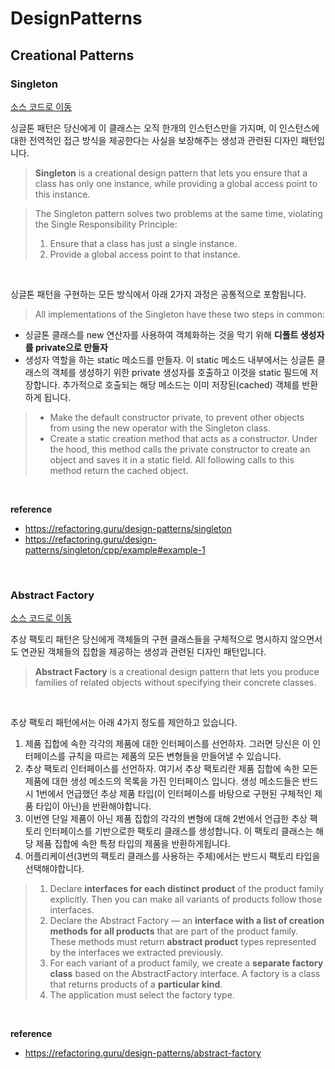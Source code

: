 # DesignPatterns

## Creational Patterns
### Singleton

[소스 코드로 이동](https://github.com/chelseafandev/DesignPatterns/blob/main/singleton.cpp)

싱글톤 패턴은 당신에게 이 클래스는 오직 한개의 인스턴스만을 가지며, 이 인스턴스에대한 전역적인 접근 방식을 제공한다는 사실을 보장해주는 생성과 관련된 디자인 패턴입니다.
> **Singleton** is a creational design pattern that lets you ensure that a class has only one instance, while providing a global access point to this instance.

> The Singleton pattern solves two problems at the same time, violating the Single Responsibility Principle:
> 1. Ensure that a class has just a single instance.
> 2. Provide a global access point to that instance.

<br>

싱글톤 패턴을 구현하는 모든 방식에서 아래 2가지 과정은 공통적으로 포함됩니다.
> All implementations of the Singleton have these two steps in common:

* 싱글톤 클래스를 new 연산자를 사용하여 객체화하는 것을 막기 위해 **디폴트 생성자를 private으로 만들자**
* 생성자 역할을 하는 static 메소드를 만들자. 이 static 메소드 내부에서는 싱글톤 클래스의 객체를 생성하기 위한 private 생성자를 호출하고 이것을 static 필드에 저장합니다. 추가적으로 호출되는 해당 메소드는 이미 저장된(cached) 객체를 반환하게 됩니다.
> * Make the default constructor private, to prevent other objects from using the new operator with the Singleton class.
> * Create a static creation method that acts as a constructor. Under the hood, this method calls the private constructor to create an object and saves it in a static field. All following calls to this method return the cached object.

<br>

**reference**
- https://refactoring.guru/design-patterns/singleton
- https://refactoring.guru/design-patterns/singleton/cpp/example#example-1

<br>

### Abstract Factory

[소스 코드로 이동](https://github.com/chelseafandev/DesignPatterns/blob/main/abstractfactory.cpp)

추상 팩토리 패턴은 당신에게 객체들의 구현 클래스들을 구체적으로 명시하지 않으면서도 연관된 객체들의 집합을 제공하는 생성과 관련된 디자인 패턴입니다.
> **Abstract Factory** is a creational design pattern that lets you produce families of related objects without specifying their concrete classes.

<br>

추상 팩토리 패턴에서는 아래 4가지 정도를 제안하고 있습니다.

1. 제품 집합에 속한 각각의 제품에 대한 인터페이스를 선언하자. 그러면 당신은 이 인터페이스를 규칙을 따르는 제품의 모든 변형들을 만들어낼 수 있습니다.
2. 추상 팩토리 인터페이스를 선언하자. 여기서 추상 팩토리란 제품 집합에 속한 모든 제품에 대한 생성 메소드의 목록을 가진 인터페이스 입니다. 생성 메소드들은 반드시 1번에서 언급했던 추상 제품 타입(이 인터페이스를 바탕으로 구현된 구체적인 제품 타입이 아닌)을 반환해야합니다.
3. 이번엔 단일 제품이 아닌 제품 집합의 각각의 변형에 대해 2번에서 언급한 추상 팩토리 인터페이스를 기반으로한 팩토리 클래스를 생성합니다. 이 팩토리 클래스는 해당 제품 집합에 속한 특정 타입의 제품을 반환하게됩니다.
4. 어플리케이션(3번의 팩토리 클래스를 사용하는 주체)에서는 반드시 팩토리 타입을 선택해야합니다.
> 1. Declare **interfaces for each distinct product** of the product family explicitly. Then you can make all variants of products follow those interfaces.
> 2. Declare the Abstract Factory — an **interface with a list of creation methods for all products** that are part of the product family. These methods must return **abstract product** types represented by the interfaces we extracted previously.
> 3. For each variant of a product family, we create a **separate factory class** based on the AbstractFactory interface. A factory is a class that returns products of a **particular kind**.
> 4. The application must select the factory type.

<br>

**reference**
- https://refactoring.guru/design-patterns/abstract-factory